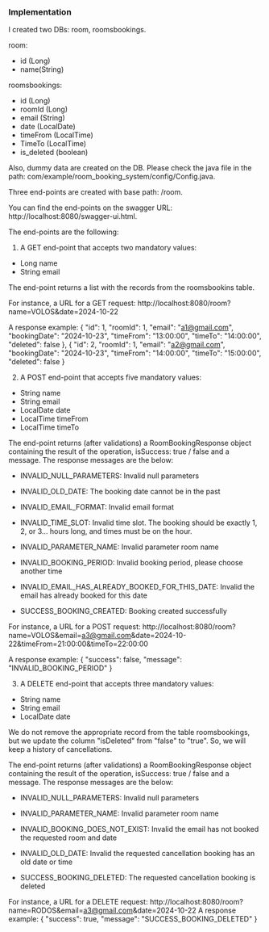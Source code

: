 
### Implementation
I created two DBs: room, roomsbookings.

room:
* id (Long)
* name(String)

roomsbookings:
* id (Long)
* roomId (Long)
* email (String)
* date (LocalDate)
* timeFrom (LocalTime)
* TimeTo (LocalTime)
* is_deleted (boolean)

Also, dummy data are created on the DB. Please check the java file in the path: com/example/room_booking_system/config/Config.java.

Three end-points are created with base path: /room.

You can find the end-points on the swagger URL: http://localhost:8080/swagger-ui.html.

The end-points are the following:

1. A GET end-point that accepts two mandatory values:

* Long name
* String email

The end-point returns a list with the records from the roomsbookins table.

For instance, a URL for a GET request: http://localhost:8080/room?name=VOLOS&date=2024-10-22

A response example:
{
"id": 1,
"roomId": 1,
"email": "a1@gmail.com",
"bookingDate": "2024-10-23",
"timeFrom": "13:00:00",
"timeTo": "14:00:00",
"deleted": false
},
{
"id": 2,
"roomId": 1,
"email": "a2@gmail.com",
"bookingDate": "2024-10-23",
"timeFrom": "14:00:00",
"timeTo": "15:00:00",
"deleted": false
}

2. A POST end-point that accepts five mandatory values:

* String name
* String email
* LocalDate date
* LocalTime timeFrom
* LocalTime timeTo

The end-point returns (after validations) a RoomBookingResponse object containing the result of the operation, isSuccess: true / false and a message.
The response messages are the below:

* INVALID_NULL_PARAMETERS: Invalid null parameters

* INVALID_OLD_DATE: The booking date cannot be in the past

* INVALID_EMAIL_FORMAT: Invalid email format

* INVALID_TIME_SLOT: Invalid time slot. The booking should be exactly 1, 2, or 3... hours long, and times must be on the hour.

* INVALID_PARAMETER_NAME: Invalid parameter room name

* INVALID_BOOKING_PERIOD: Invalid booking period, please choose another time

* INVALID_EMAIL_HAS_ALREADY_BOOKED_FOR_THIS_DATE: Invalid the email has already booked for this date

* SUCCESS_BOOKING_CREATED: Booking created successfully

For instance, a URL for a POST request: http://localhost:8080/room?name=VOLOS&email=a3@gmail.com&date=2024-10-22&timeFrom=21:00:00&timeTo=22:00:00

A response example:
{
"success": false,
"message": "INVALID_BOOKING_PERIOD"
}

3. A DELETE end-point that accepts three mandatory values:

* String name
* String email
* LocalDate date

We do not remove the appropriate record from the table roomsbookings, but we update the column "isDeleted" from "false" to "true". So, we will keep a history of cancellations.

The end-point returns (after validations) a RoomBookingResponse object containing the result of the operation, isSuccess: true / false and a message.
The response messages are the below:

* INVALID_NULL_PARAMETERS: Invalid null parameters

* INVALID_PARAMETER_NAME: Invalid parameter room name

* INVALID_BOOKING_DOES_NOT_EXIST: Invalid the email has not booked the requested room and date

* INVALID_OLD_DATE: Invalid the requested cancellation booking has an old date or time

* SUCCESS_BOOKING_DELETED: The requested cancellation booking is deleted

For instance, a URL for a DELETE request: http://localhost:8080/room?name=RODOS&email=a3@gmail.com&date=2024-10-22
A response example:
{
"success": true,
"message": "SUCCESS_BOOKING_DELETED"
}